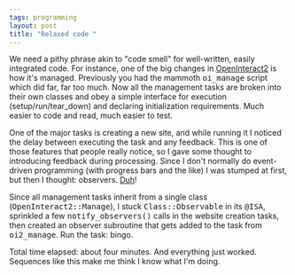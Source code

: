 ```yaml
---
tags: programming
layout: post
title: "Relaxed code "
---
```




We need a pithy phrase akin to "code smell" for well-written, easily integrated code. For instance, one of the big changes in <a href="http://openinteract.sourceforge.net/cgi-bin/twiki/view/OI/OpenInteract2">OpenInteract2</a> is how it's managed. Previously you had the mammoth <tt>oi_manage</tt> script which did far, far too much. Now all the management tasks are broken into their own classes and obey a simple interface for execution (setup/run/tear_down) and declaring initialization requirements. Much easier to code and read, much easier to test.

<p>One of the major tasks is creating a new site, and while running it I noticed the delay between executing the task and any feedback. This is one of those features that people really notice, so I gave some thought to introducing feedback during processing. Since I don't normally do event-driven programming (with progress bars and the like) I was stumped at first, but then I thought: observers. <a href="http://search.cpan.org/author/CWINTERS/Class-Observable-0.03/">Duh</a>!</p>

<p>Since all management tasks inherit from a single class (<tt>OpenInteract2::Manage</tt>), I stuck <tt>Class::Observable</tt> in its <tt>@ISA</tt>, sprinkled a few <tt>notify_observers()</tt> calls in the website creation tasks, then created an observer subroutine that gets added to the task from <tt>oi2_manage</tt>. Run the task: bingo.

<p>Total time elapsed: about four minutes. And everything just worked.  Sequences like this make me think I know what I'm doing.</p>



